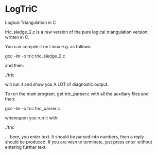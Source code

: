 # LogTriC
Logical Triangulation in C

tric_sledge_2.c is a raw version of the pure logical triangulation version, written in C.

You can compile it on Linux e.g. as follows:

gcc -lm -o tric tric_sledge_2.c 

and then:

./tric

will run it and show you A LOT of diagnostic output.

To run the main program, get tric_parser.c with all the auxiliary files and then:

gcc -lm -o tric tric_parser.c

whereupon you run it with:

./tric

... here, you enter text. It should be parsed into numbers, then a reply should be produced. If you are wish to terminate, just press enter without entering further text.


